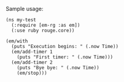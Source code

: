 Sample usage:

    (ns my-test
      (:require [em-rg :as em])
      (:use ruby rouge.core))

    (em/with
      (puts "Execution begins: " (.now Time))
      (em/add-timer 1
        (puts "First timer: " (.now Time)))
      (em/add-timer 2
        (puts "Bye bye: " (.now Time))
        (em/stop)))
